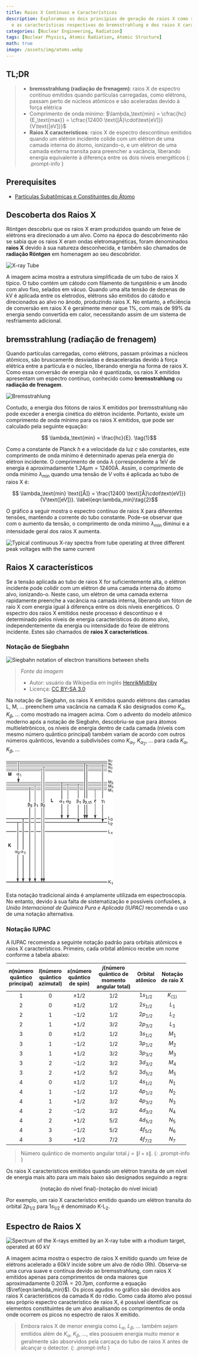 ```yaml
---
title: Raios X Contínuos e Característicos
description: Exploramos os dois princípios de geração de raios X como radiação atômica
  e as características respectivas do bremsstrahlung e dos raios X característicos.
categories: [Nuclear Engineering, Radiation]
tags: [Nuclear Physics, Atomic Radiation, Atomic Structure]
math: true
image: /assets/img/atoms.webp
---
```

## TL;DR
> - **bremsstrahlung (radiação de frenagem)**: raios X de espectro contínuo emitidos quando partículas carregadas, como elétrons, passam perto de núcleos atômicos e são aceleradas devido à força elétrica
> - Comprimento de onda mínimo: $\lambda_\text{min} = \cfrac{hc}{E_\text{max}} = \cfrac{12400 \text{[Å}\cdot\text{eV]}}{V\text{[eV]}}$
> - **Raios X característicos**: raios X de espectro descontínuo emitidos quando um elétron incidente colide com um elétron de uma camada interna do átomo, ionizando-o, e um elétron de uma camada externa transita para preencher a vacância, liberando energia equivalente à diferença entre os dois níveis energéticos
{: .prompt-info }

## Prerequisites
- [Partículas Subatômicas e Constituintes do Átomo](/posts/constituents-of-an-atom/)

## Descoberta dos Raios X
Röntgen descobriu que os raios X eram produzidos quando um feixe de elétrons era direcionado a um alvo. Como na época do descobrimento não se sabia que os raios X eram ondas eletromagnéticas, foram denominados **raios X** devido à sua natureza desconhecida, e também são chamados de **radiação Röntgen** em homenagem ao seu descobridor.

![X-ray Tube](https://upload.wikimedia.org/wikipedia/commons/7/72/WaterCooledXrayTube.svg)

A imagem acima mostra a estrutura simplificada de um tubo de raios X típico. O tubo contém um cátodo com filamento de tungstênio e um ânodo com alvo fixo, selados em vácuo. Quando uma alta tensão de dezenas de kV é aplicada entre os eletrodos, elétrons são emitidos do cátodo e direcionados ao alvo no ânodo, produzindo raios X. No entanto, a eficiência de conversão em raios X é geralmente menor que 1%, com mais de 99% da energia sendo convertida em calor, necessitando assim de um sistema de resfriamento adicional.

## bremsstrahlung (radiação de frenagem)
Quando partículas carregadas, como elétrons, passam próximas a núcleos atômicos, são bruscamente desviadas e desaceleradas devido à força elétrica entre a partícula e o núcleo, liberando energia na forma de raios X. Como essa conversão de energia não é quantizada, os raios X emitidos apresentam um espectro contínuo, conhecido como **bremsstrahlung** ou **radiação de frenagem**.

![Bremsstrahlung](https://upload.wikimedia.org/wikipedia/commons/1/1e/Bremsstrahlung.svg)

Contudo, a energia dos fótons de raios X emitidos por bremsstrahlung não pode exceder a energia cinética do elétron incidente. Portanto, existe um comprimento de onda mínimo para os raios X emitidos, que pode ser calculado pela seguinte equação:

$$ \lambda_\text{min} = \frac{hc}{E}. \tag{1}$$

Como a constante de Planck $h$ e a velocidade da luz $c$ são constantes, este comprimento de onda mínimo é determinado apenas pela energia do elétron incidente. O comprimento de onda $\lambda$ correspondente a $1\text{eV}$ de energia é aproximadamente $1.24 \mu\text{m}=12400\text{Å}$. Assim, o comprimento de onda mínimo $\lambda_\text{min}$ quando uma tensão de $V$ volts é aplicada ao tubo de raios X é:

$$ \lambda_\text{min} \text{[Å]} = \frac{12400 \text{[Å}\cdot\text{eV]}}{V\text{[eV]}}. \label{eqn:lambda_min}\tag{2}$$

O gráfico a seguir mostra o espectro contínuo de raios X para diferentes tensões, mantendo a corrente do tubo constante. Pode-se observar que com o aumento da tensão, o comprimento de onda mínimo $\lambda_{\text{min}}$ diminui e a intensidade geral dos raios X aumenta.

![Typical continuous X-ray spectra from tube operating
at three different peak voltages with the same current](/assets/img/continuous-and-characteristic-x-rays/bremsstrahlung.png)

## Raios X característicos
Se a tensão aplicada ao tubo de raios X for suficientemente alta, o elétron incidente pode colidir com um elétron de uma camada interna do átomo alvo, ionizando-o. Neste caso, um elétron de uma camada externa rapidamente preenche a vacância na camada interna, liberando um fóton de raio X com energia igual à diferença entre os dois níveis energéticos. O espectro dos raios X emitidos neste processo é descontínuo e é determinado pelos níveis de energia característicos do átomo alvo, independentemente da energia ou intensidade do feixe de elétrons incidente. Estes são chamados de **raios X característicos**.

### Notação de Siegbahn

![Siegbahn notation of electron transitions between shells](https://upload.wikimedia.org/wikipedia/commons/f/f6/CharacteristicRadiation.svg)
> *Fonte da imagem*
> - Autor: usuário da Wikipedia em inglês [HenrikMidtiby](https://en.wikipedia.org/wiki/User:HenrikMidtiby)
> - Licença: [CC BY-SA 3.0](https://creativecommons.org/licenses/by-sa/3.0/)

Na notação de Siegbahn, os raios X emitidos quando elétrons das camadas L, M, ... preenchem uma vacância na camada K são designados como $K_\alpha$, $K_\beta$, ... como mostrado na imagem acima. Com o advento do modelo atômico moderno após a notação de Siegbahn, descobriu-se que para átomos multieletrônicos, os níveis de energia dentro de cada camada (níveis com mesmo número quântico principal) também variam de acordo com outros números quânticos, levando a subdivisões como $K_{\alpha_1}$, $K_{\alpha_2}$, ... para cada $K_\alpha$, $K_\beta$, ...

![Siegbahn notation](/assets/img/continuous-and-characteristic-x-rays/siegbahn-notation.png)

Esta notação tradicional ainda é amplamente utilizada em espectroscopia. No entanto, devido à sua falta de sistematização e possíveis confusões, a *União Internacional de Química Pura e Aplicada (IUPAC)* recomenda o uso de uma notação alternativa.

### Notação IUPAC
A IUPAC recomenda a seguinte notação padrão para orbitais atômicos e raios X característicos.
Primeiro, cada orbital atômico recebe um nome conforme a tabela abaixo:

| $n$(número <br>quântico <br>principal) | $l$(número <br>quântico <br>azimutal) | $s$(número <br>quântico <br>de spin) | $j$(número <br>quântico de <br>momento <br>angular total) | Orbital <br>atômico | Notação <br>de raio X |
| :---: | :---: | :---: | :---: | :---: | :---: |
| $1$ | $0$ | $\pm1/2$ | $1/2$ | $1s_{1/2}$ | $K_{(1)}$ |
| $2$ | $0$ | $\pm1/2$ | $1/2$ | $2s_{1/2}$ | $L_1$ |
| $2$ | $1$ | $-1/2$ | $1/2$ | $2p_{1/2}$ | $L_2$ |
| $2$ | $1$ | $+1/2$ | $3/2$ | $2p_{3/2}$ | $L_3$ |
| $3$ | $0$ | $\pm1/2$ | $1/2$ | $3s_{1/2}$ | $M_1$ |
| $3$ | $1$ | $-1/2$ | $1/2$ | $3p_{1/2}$ | $M_2$ |
| $3$ | $1$ | $+1/2$ | $3/2$ | $3p_{3/2}$ | $M_3$ |
| $3$ | $2$ | $-1/2$ | $3/2$ | $3d_{3/2}$ | $M_4$ |
| $3$ | $2$ | $+1/2$ | $5/2$ | $3d_{5/2}$ | $M_5$ |
| $4$ | $0$ | $\pm1/2$ | $1/2$ | $4s_{1/2}$ | $N_1$ |
| $4$ | $1$ | $-1/2$ | $1/2$ | $4p_{1/2}$ | $N_2$ |
| $4$ | $1$ | $+1/2$ | $3/2$ | $4p_{3/2}$ | $N_3$ |
| $4$ | $2$ | $-1/2$ | $3/2$ | $4d_{3/2}$ | $N_4$ |
| $4$ | $2$ | $+1/2$ | $5/2$ | $4d_{5/2}$ | $N_5$ |
| $4$ | $3$ | $-1/2$ | $5/2$ | $4f_{5/2}$ | $N_6$ |
| $4$ | $3$ | $+1/2$ | $7/2$ | $4f_{7/2}$ | $N_7$ |

> Número quântico de momento angular total $j=\|l+s\|$.
{: .prompt-info }

Os raios X característicos emitidos quando um elétron transita de um nível de energia mais alto para um mais baixo são designados seguindo a regra:

$$ \text{(notação do nível final)-(notação do nível inicial)} $$

Por exemplo, um raio X característico emitido quando um elétron transita do orbital $2p_{1/2}$ para $1s_{1/2}$ é denominado $\text{K-L}_2$.

## Espectro de Raios X

![Spectrum of the X-rays emitted by an X-ray tube with a rhodium target, operated at 60 kV](https://upload.wikimedia.org/wikipedia/commons/2/23/TubeSpectrum-en.svg)

A imagem acima mostra o espectro de raios X emitido quando um feixe de elétrons acelerado a 60kV incide sobre um alvo de ródio (Rh). Observa-se uma curva suave e contínua devido ao bremsstrahlung, com raios X emitidos apenas para comprimentos de onda maiores que aproximadamente $0.207\text{Å} = 20.7\text{pm}$, conforme a equação ($\ref{eqn:lambda_min}$). Os picos agudos no gráfico são devidos aos raios X característicos da camada K do ródio. Como cada átomo alvo possui seu próprio espectro característico de raios X, é possível identificar os elementos constituintes de um alvo analisando os comprimentos de onda onde ocorrem os picos no espectro de raios X emitido.

> Embora raios X de menor energia como $L_\alpha$, $L_\beta$, ... também sejam emitidos além de $K_\alpha$, $K_\beta$, ..., eles possuem energia muito menor e geralmente são absorvidos pela carcaça do tubo de raios X antes de alcançar o detector.
{: .prompt-info }
